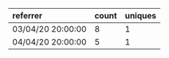 | referrer          | count | uniques |
| :---------------- | :---- | :------ |
| 03/04/20 20:00:00 | 8     | 1       |
| 04/04/20 20:00:00 | 5     | 1       |